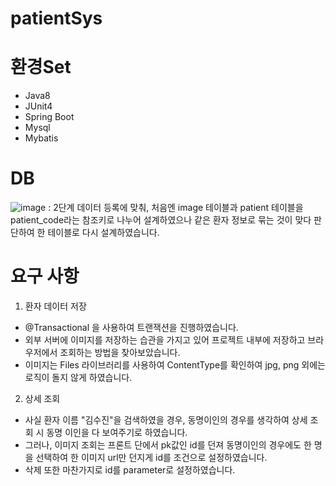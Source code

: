 # patientSys

# 환경Set
- Java8
- JUnit4
- Spring Boot
- Mysql
- Mybatis

# DB
![image](https://user-images.githubusercontent.com/90138366/218314222-000e04f0-e9bd-4ea9-9d4e-66b118cb2aa3.png)
: 2단계 데이터 등록에 맞춰, 처음엔 image 테이블과 patient 테이블을 patient_code라는 참조키로 나누어 설계하였으나 같은 환자 정보로 묶는 것이 맞다 판단하여 한 테이블로 다시 설계하였습니다.

# 요구 사항
1. 환자 데이터 저장
- @Transactional 을 사용하여 트랜잭션을 진행하였습니다.
- 외부 서버에 이미지를 저장하는 습관을 가지고 있어 프로젝트 내부에 저장하고 브라우저에서 조회하는 방법을 찾아보았습니다.
- 이미지는 Files 라이브러리를 사용하여 ContentType를 확인하여 jpg, png 외에는 로직이 돌지 않게 하였습니다.

2. 상세 조회
- 사실 환자 이름 "김수진"을 검색하였을 경우, 동명이인의 경우를 생각하여 상세 조회 시 동명 이인을 다 보여주기로 하였습니다.
- 그러나, 이미지 조회는 프론트 단에서 pk값인 id를 던져 동명이인의 경우에도 한 명을 선택하여 한 이미지 url만 던지게 id를 조건으로 설정하였습니다.
- 삭제 또한 마찬가지로 id를 parameter로 설정하였습니다.
